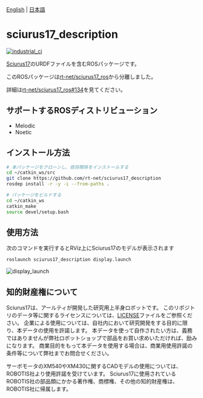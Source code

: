 [English](README.en.md) | [日本語](README.md)

# sciurus17_description

[![industrial_ci](https://github.com/rt-net/sciurus17_description/actions/workflows/industrial_ci.yml/badge.svg?branch=main)](https://github.com/rt-net/sciurus17_description/actions/workflows/industrial_ci.yml)

[Sciurus17](https://rt-net.jp/products/sciurus17/)のURDFファイルを含むROSパッケージです。

このROSパッケージは[rt-net/sciurus17_ros](https://github.com/rt-net/sciurus17_ros)から分離しました。

詳細は[rt-net/sciurus17_ros#134](https://github.com/rt-net/sciurus17_ros/issues/134)を見てください。

## サポートするROSディストリビューション

- Melodic
- Noetic

## インストール方法

```sh
# 本パッケージをクローンし、依存関係をインストールする
cd ~/catkin_ws/src
git clone https://github.com/rt-net/sciurus17_description
rosdep install -r -y -i --from-paths .

# パッケージをビルドする
cd ~/catkin_ws
catkin_make
source devel/setup.bash
```

## 使用方法

次のコマンドを実行するとRViz上にSciurus17のモデルが表示されます

```sh
roslaunch sciurus17_description display.launch 
```

![display_launch](https://rt-net.github.io/images/sciurus17/display_launch.png)

## 知的財産権について

Sciurus17は、アールティが開発した研究用上半身ロボットです。 このリポジトリのデータ等に関するライセンスについては、[LICENSE](./LICENSE)ファイルをご参照ください。 企業による使用については、自社内において研究開発をする目的に限り、本データの使用を許諾します。 本データを使って自作されたい方は、義務ではありませんが弊社ロボットショップで部品をお買い求めいただければ、励みになります。 商業目的をもって本データを使用する場合は、商業用使用許諾の条件等について弊社までお問合せください。

サーボモータのXM540やXM430に関するCADモデルの使用については、ROBOTIS社より使用許諾を受けています。 Sciurus17に使用されているROBOTIS社の部品類にかかる著作権、商標権、その他の知的財産権は、ROBOTIS社に帰属します。